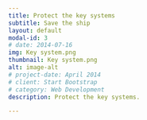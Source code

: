 ```yaml
---
title: Protect the key systems
subtitle: Save the ship
layout: default
modal-id: 3
# date: 2014-07-16
img: Key system.png
thumbnail: Key system.png
alt: image-alt
# project-date: April 2014
# client: Start Bootstrap
# category: Web Development
description: Protect the key systems.

---
```

